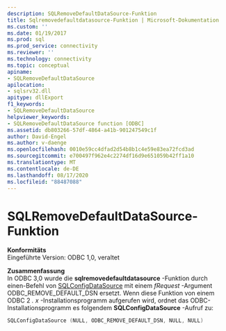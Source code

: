```yaml
---
description: SQLRemoveDefaultDataSource-Funktion
title: Sqlremovedefaultdatasource-Funktion | Microsoft-Dokumentation
ms.custom: ''
ms.date: 01/19/2017
ms.prod: sql
ms.prod_service: connectivity
ms.reviewer: ''
ms.technology: connectivity
ms.topic: conceptual
apiname:
- SQLRemoveDefaultDataSource
apilocation:
- sqlsrv32.dll
apitype: dllExport
f1_keywords:
- SQLRemoveDefaultDataSource
helpviewer_keywords:
- SQLRemoveDefaultDataSource function [ODBC]
ms.assetid: db803266-57df-4864-a41b-901247549c1f
author: David-Engel
ms.author: v-daenge
ms.openlocfilehash: 0010e59cc4dfad2d54b8b1c4e59e83ea72fcd3ad
ms.sourcegitcommit: e700497f962e4c2274df16d9e651059b42ff1a10
ms.translationtype: MT
ms.contentlocale: de-DE
ms.lasthandoff: 08/17/2020
ms.locfileid: "88487088"
---
```

# <a name="sqlremovedefaultdatasource-function"></a>SQLRemoveDefaultDataSource-Funktion
**Konformitäts**  
 Eingeführte Version: ODBC 1,0, veraltet  
  
 **Zusammenfassung**  
 In ODBC 3,0 wurde die **sqlremovedefaultdatasource** -Funktion durch einen-Befehl von [SQLConfigDataSource](../../../odbc/reference/syntax/sqlconfigdatasource-function.md) mit einem *fRequest* -Argument ODBC_REMOVE_DEFAULT_DSN ersetzt. Wenn diese Funktion von einem ODBC 2 *. x* -Installationsprogramm aufgerufen wird, ordnet das ODBC-Installationsprogramm es folgendem **SQLConfigDataSource** -Aufruf zu:  
  
```cpp  
SQLConfigDataSource (NULL, ODBC_REMOVE_DEFAULT_DSN, NULL, NULL)  
```
